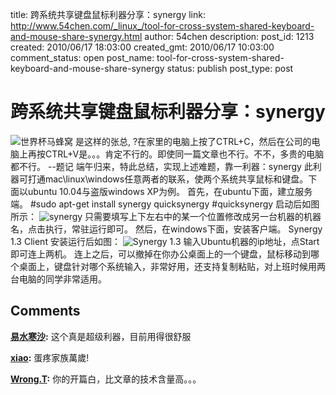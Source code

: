 title: 跨系统共享键盘鼠标利器分享：synergy
link: http://www.54chen.com/_linux_/tool-for-cross-system-shared-keyboard-and-mouse-share-synergy.html
author: 54chen
description: 
post_id: 1213
created: 2010/06/17 18:03:00
created_gmt: 2010/06/17 10:03:00
comment_status: open
post_name: tool-for-cross-system-shared-keyboard-and-mouse-share-synergy
status: publish
post_type: post

# 跨系统共享键盘鼠标利器分享：synergy

![世界杯马蜂窝](http://img02.taobaocdn.com/imgextra/i2/T1MNNDXetkXXbMtWc5_054611.jpg) 是这样的张总, ?在家里的电脑上按了CTRL+C，然后在公司的电脑上再按CTRL+V是。。。肯定不行的。即使同一篇文章也不行。不不，多贵的电脑都不行。 \--题记 端午归来，特此总结，实现上述难题，靠一利器：synergy 此利器可打通mac\linux\windows任意两者的联系，使两个系统共享鼠标和键盘。下面以ubuntu 10.04与盗版windows XP为例。 首先，在ubuntu下面，建立服务端。 #sudo apt-get install synergy quicksynergy #quicksynergy 启动后如图所示： ![synergy](http://img05.taobaocdn.com/imgextra/i5/T12x8DXkpcXXaH5Js5_055323.jpg) 只需要填写上下左右中的某一个位置修改成另一台机器的机器名，点击执行，常驻运行即可。 然后，在windows下面，安装客户端。 Synergy 1.3 Client 安装运行后如图： ![Synergy 1.3 ](http://img08.taobaocdn.com/imgextra/i8/T1N3RDXlpBXXc8W3U5_055747.jpg) 输入Ubuntu机器的ip地址，点Start即可连上两机。 连上之后，可以撤掉在你办公桌面上的一个键盘，鼠标移动到哪个桌面上，键盘针对哪个系统输入，非常好用，还支持复制粘贴，对上班时候用两台电脑的同学非常适用。

## Comments

**[易水寒沙](#12464 "2010-06-26 11:02:51"):** 这个真是超级利器，目前用得很舒服

**[xiao](#12478 "2010-07-02 09:13:07"):** 蛋疼家族萬歲!

**[Wrong.T](#12535 "2010-08-03 14:10:29"):** 你的开篇白，比文章的技术含量高。。。

